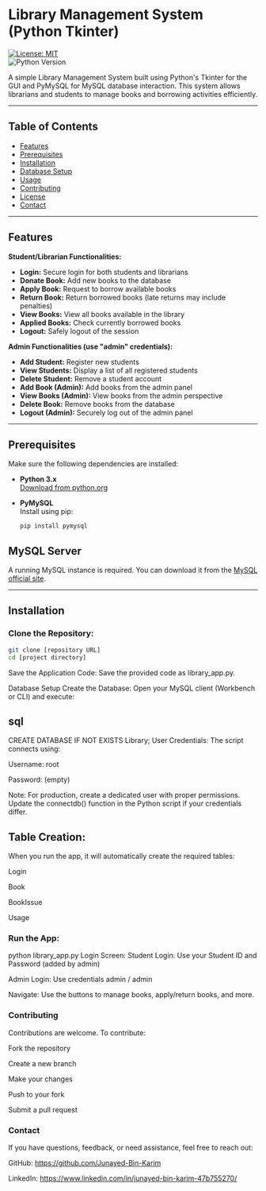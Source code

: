 # Library Management System (Python Tkinter)

[![License: MIT](https://img.shields.io/badge/License-MIT-yellow.svg)](https://opensource.org/licenses/MIT)  
![Python Version](https://img.shields.io/badge/python-3.x-blue.svg)

A simple Library Management System built using Python's Tkinter for the GUI and PyMySQL for MySQL database interaction. This system allows librarians and students to manage books and borrowing activities efficiently.

---

## Table of Contents

- [Features](#features)  
- [Prerequisites](#prerequisites)  
- [Installation](#installation)  
- [Database Setup](#database-setup)  
- [Usage](#usage)  
- [Contributing](#contributing)  
- [License](#license)  
- [Contact](#contact)  

---

## Features

**Student/Librarian Functionalities:**

- **Login:** Secure login for both students and librarians  
- **Donate Book:** Add new books to the database  
- **Apply Book:** Request to borrow available books  
- **Return Book:** Return borrowed books (late returns may include penalties)  
- **View Books:** View all books available in the library  
- **Applied Books:** Check currently borrowed books  
- **Logout:** Safely logout of the session  

**Admin Functionalities (use "admin" credentials):**

- **Add Student:** Register new students  
- **View Students:** Display a list of all registered students  
- **Delete Student:** Remove a student account  
- **Add Book (Admin):** Add books from the admin panel  
- **View Books (Admin):** View books from the admin perspective  
- **Delete Book:** Remove books from the database  
- **Logout (Admin):** Securely log out of the admin panel  

---

## Prerequisites

Make sure the following dependencies are installed:

- **Python 3.x**  
  [Download from python.org](https://www.python.org/downloads/)

- **PyMySQL**  
  Install using pip:  
  ```bash
  pip install pymysql
## MySQL Server

A running MySQL instance is required. You can download it from the [MySQL official site](https://dev.mysql.com/downloads/).

---

## Installation

### Clone the Repository:
```bash
git clone [repository URL]
cd [project directory]
```
Save the Application Code:
Save the provided code as library_app.py.

Database Setup
Create the Database:
Open your MySQL client (Workbench or CLI) and execute:

## sql

CREATE DATABASE IF NOT EXISTS Library;
User Credentials:
The script connects using:

Username: root

Password: (empty)

Note: For production, create a dedicated user with proper permissions.
Update the connectdb() function in the Python script if your credentials differ.

## Table Creation:
When you run the app, it will automatically create the required tables:

Login

Book

BookIssue

Usage

### Run the App:
python library_app.py
Login Screen:
Student Login: Use your Student ID and Password (added by admin)

Admin Login: Use credentials admin / admin

Navigate:
Use the buttons to manage books, apply/return books, and more.

###   Contributing
Contributions are welcome. To contribute:

Fork the repository

Create a new branch

Make your changes

Push to your fork

Submit a pull request


### Contact
If you have questions, feedback, or need assistance, feel free to reach out:

GitHub: https://github.com/Junayed-Bin-Karim

LinkedIn: https://www.linkedin.com/in/junayed-bin-karim-47b755270/
